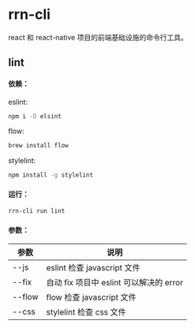 rrn-cli
====================
react 和 react-native 项目的前端基础设施的命令行工具。

##  lint

#### 依赖：
eslint:
```bash
npm i -D elsint
```

flow:
```bash
brew install flow
```

stylelint:
```bash
npm install -g stylelint
```


#### 运行：
``` bash
rrn-cli run lint
```

#### 参数：
参数 | 说明
------------- | -------------
--js | eslint 检查 javascript 文件
--fix | 自动 fix 项目中 eslint 可以解决的 error
--flow | flow 检查 javascript 文件
--css | stylelint 检查 css 文件
